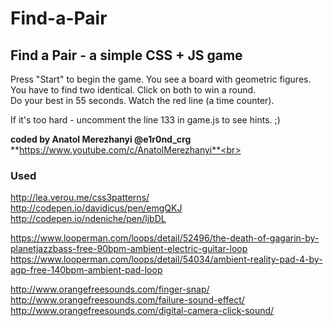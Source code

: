 # Find-a-Pair

## Find a Pair - a simple CSS + JS game

Press "Start" to begin the game. You see a board with geometric figures.<br>
You have to find two identical. Click on both to win a round.<br>
Do your best in 55 seconds. Watch the red line (a time counter).<br>

If it's too hard - uncomment the line 133 in game.js to see hints. ;)

**coded by Anatol Merezhanyi @e1r0nd_crg**<br>
**https://www.youtube.com/c/AnatolMerezhanyi**<br>

### Used
http://lea.verou.me/css3patterns/<br>
http://codepen.io/davidicus/pen/emgQKJ<br>
http://codepen.io/ndeniche/pen/ljbDL<br>

https://www.looperman.com/loops/detail/52496/the-death-of-gagarin-by-planetjazzbass-free-90bpm-ambient-electric-guitar-loop<br>
https://www.looperman.com/loops/detail/54034/ambient-reality-pad-4-by-agp-free-140bpm-ambient-pad-loop

http://www.orangefreesounds.com/finger-snap/<br>
http://www.orangefreesounds.com/failure-sound-effect/<br>
http://www.orangefreesounds.com/digital-camera-click-sound/
